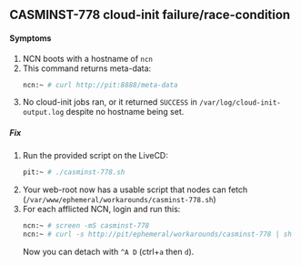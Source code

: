 ## CASMINST-778 cloud-init failure/race-condition

#### Symptoms

1. NCN boots with a hostname of `ncn`
2. This command returns meta-data:
    ```bash
    ncn:~ # curl http://pit:8888/meta-data
    ```
3. No cloud-init jobs ran, or it returned `SUCCESS` in `/var/log/cloud-init-output.log` despite no hostname being set.


##### Fix

1. Run the provided script on the LiveCD:
    ```bash
    pit:~ # ./casminst-778.sh
    ```
2. Your web-root now has a usable script that nodes can fetch (`/var/www/ephemeral/workarounds/casminst-778.sh`)
3. For each afflicted NCN, login and run this:
   ```bash
   ncn:~ # screen -mS casminst-778
   ncn:~ # curl -s http://pit/ephemeral/workarounds/casminst-778 | sh -
   ```
   Now you can detach with `^A D` (ctrl+`a` then `d`).


